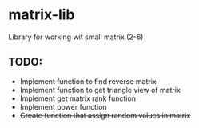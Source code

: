 # **matrix-lib**

Library for working wit small matrix (2-6)

## **TODO:**
* ~~Implement function to find reverse matrix~~
* Implement function to get triangle view of matrix
* Implement get matrix rank function
* Implement power function
* ~~Create function that assign random values in matrix~~